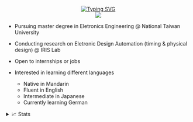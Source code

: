 <p align="center">
<a href="https://github.com/mirkat1206">
    <img src="https://readme-typing-svg.demolab.com?font=Georgia&size=18&duration=2000&pause=100&multiline=true&width=500&height=80&lines=Researcher+%7C+Master+Student;Electronics+Engineer+%7C+Electronic Design Automation" alt="Typing SVG" />
</a>
<br/>
  
 <a href="https://github.com/drkostas">
    <img src="https://github-stats-alpha.vercel.app/api?username=mirkat1206&cc=22272e&tc=37BCF6&ic=fff&bc=0000">
</a>
</p>

- Pursuing master degree in Eletronics Engineering @ National Taiwan University

- Conducting research on Eletronic Design Automation (timing & physical design) @ IRIS Lab

- Open to internships or jobs

- Interested in learning different languages
  - Native in Mandarin
  - Fluent in English
  - Intermediate in Japanese
  - Currently learning German

<details>
<summary>📈 Stats</summary>
<br>
My Github Stats

![](http://github-profile-summary-cards.vercel.app/api/cards/profile-details?username=mirkat1206&theme=dracula) 

![](http://github-profile-summary-cards.vercel.app/api/cards/repos-per-language?username=mirkat1206&theme=dracula) 
![](http://github-profile-summary-cards.vercel.app/api/cards/most-commit-language?username=mirkat1206&theme=dracula)

</details>

